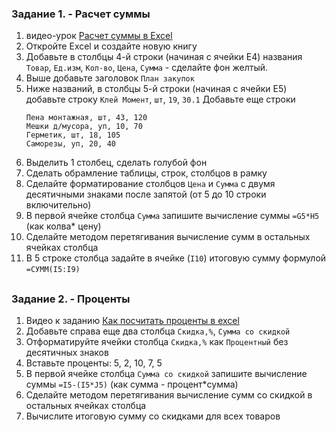 ### Задание 1. - Расчет суммы

1. видео-урок [Расчет суммы в Excel](https://www.youtube.com/watch?v=_fcL5qXamyc)
2. Откройте Excel и создайте новую книгу  
4. Добавьте в столбцы 4-й строки (начиная с ячейки E4) названия `Товар`, `Ед.изм`, `Кол-во`, `Цена`, `Сумма` - сделайте фон желтый.  
5. Выше добавьте заголовок `План закупок`  
6. Ниже названий, в столбцы 5-й строки (начиная с ячейки E5) добавьте строку `Клей Момент`, `шт`, `19`, `30.1`
   Добавьте еще строки
   ```
   Пена монтажная, шт, 43, 120
   Мешки д/мусора, уп, 10, 70
   Герметик, шт, 18, 105
   Саморезы, уп, 20, 40
   ```
8. Выделить 1 столбец, сделать голубой фон
9. Сделать обрамление таблицы, строк, столбцов в рамку
10. Сделайте форматирование столбцов `Цена` и `Сумма` с двумя десятичными знаками после запятой (от 5 до 10 строки включительно)
11. В первой ячейке столбца `Сумма` запишите вычисление суммы `=G5*H5` (как колва* цену)
12. Сделайте методом перетягивания вычисление сумм в остальных ячейках столбца
13. В 5 строке столбца задайте в ячейке (`I10`) итоговую сумму формулой `=СУММ(I5:I9)`
<h2>

### Задание 2. - Проценты
1. Видео к заданию [Как посчитать проценты в excel](https://www.youtube.com/watch?v=KyPJ9CJDBLY)
2. Добавьте справа еще два столбца `Скидка,%`, `Сумма со скидкой`
3. Отформатируйте ячейки столбца `Скидка,%` как `Процентный` без десятичных знаков
4. Вставьте проценты: 5, 2, 10, 7, 5
5. В первой ячейке столбца `Сумма со скидкой` запишите вычисление суммы `=I5-(I5*J5)` (как сумма - процент*сумма)
6. Сделайте методом перетягивания вычисление сумм со скидкой в остальных ячейках столбца
7. Вычислите итоговую сумму со скидками для всех товаров
